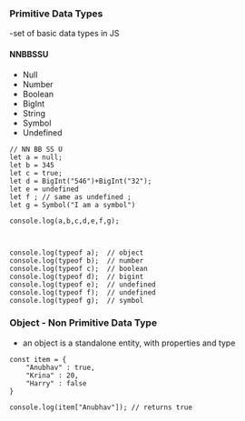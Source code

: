### Primitive Data Types
 -set of basic data types in JS

#### NNBBSSU
- Null
- Number
- Boolean 
- BigInt
- String
- Symbol
- Undefined

```
// NN BB SS U
let a = null;
let b = 345
let c = true;
let d = BigInt("546")+BigInt("32");
let e = undefined 
let f ; // same as undefined ; 
let g = Symbol("I am a symbol")

console.log(a,b,c,d,e,f,g);



console.log(typeof a);  // object
console.log(typeof b);  // number
console.log(typeof c);  // boolean
console.log(typeof d);  // bigint
console.log(typeof e);  // undefined
console.log(typeof f);  // undefined
console.log(typeof g);  // symbol

```


### Object - Non Primitive Data Type
- an object is a standalone entity, with properties and type


```
const item = {
    "Anubhav" : true,
    "Krina" : 20,
    "Harry" : false
} 

console.log(item["Anubhav"]); // returns true

```